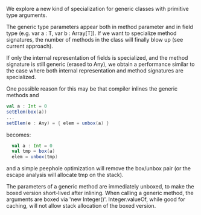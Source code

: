 We explore a new kind of specialization for generic classes with 
primitive type arguments. 
  
The generic type parameters appear both in method parameter and in
field type (e.g. var a : T, var b : Array[T]). If we want to 
specialize method signatures, the number of methods in the class
will finally blow up (see current approach). 

If only the internal representation of fields is specialized, and 
the method signature is still generic (erased to Any), we obtain 
a performance similar to the case where both internal representation
and method signatures are specialized. 
 
One possible reason for this may be that compiler inlines the generic 
methods and 
```Scala
val a : Int = 0
setElem(box(a))
...
setElem(e : Any) = { elem = unbox(a) }
```
  becomes:
```Scala
  val a : Int = 0
  val tmp = box(a)
  elem = unbox(tmp)
```  
and a simple peephole optimization will remove the box/unbox pair (or the 
escape analysis will allocate tmp on the stack).
  
  
The parameters of a generic method are immediately unboxed, to make the 
boxed version short-lived after inlining. When calling a generic method, 
the arguments are boxed via 'new Integer()'. Integer.valueOf, while 
good for caching, will not allow stack allocation of the boxed version.
